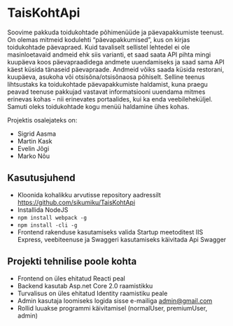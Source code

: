 # TaisKohtApi

Soovime pakkuda toidukohtade põhimenüüde ja päevapakkumiste teenust. On olemas mitmeid kodulehti “päevapakkumised”, 
kus on kirjas toidukohtade päevapraed. Kuid tavaliselt sellistel lehtedel ei ole masinloetavaid andmeid ehk siis varianti, 
et saad saata API pihta mingi kuupäeva koos päevapraadidega andmete uuendamiseks ja saad sama API käest küsida tänaseid 
päevapraade. Andmeid võiks saada küsida restorani, kuupäeva, asukoha või otsisõna/otsisõnaosa põhiselt. Selline teenus 
lihtsustaks ka toidukohtade päevapakkumiste haldamist, kuna praegu peavad teenuse pakkujad vastavat informatsiooni 
uuendama mitmes erinevas kohas - nii erinevates portaalides, kui ka enda veebileheküljel. Samuti oleks toidukohtade kogu 
menüü haldamine ühes kohas.

Projektis osalejateks on:
- Sigrid Aasma
- Martin Kask
- Evelin Jõgi
- Marko Nõu

## Kasutusjuhend

- Kloonida kohalikku arvutisse repository aadressilt https://github.com/sikumiku/TaisKohtApi
- Installida NodeJS
- ```npm install webpack -g```
- ```npm install -cli -g```
- Frontend rakenduse kasutamiseks valida Startup meetoditest IIS Express, veebiteenuse ja Swaggeri kasutamiseks käivitada Api Swagger

## Projekti tehnilise poole kohta

- Frontend on üles ehitatud Reacti peal
- Backend kasutab Asp.net Core 2.0 raamistikku 
- Turvalisus on üles ehitatud Identity raamistiku peale
- Admin kasutaja loomiseks logida sisse e-mailiga admin@gmail.com
- Rollid luuakse programmi käivitamisel (normalUser, premiumUser, admin)
